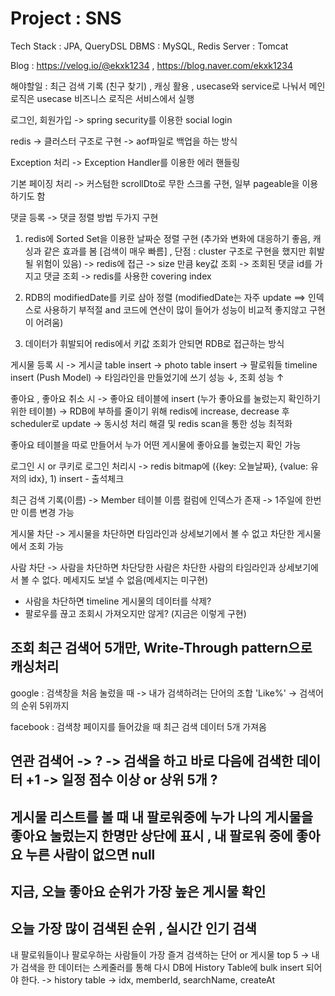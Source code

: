 # Project : SNS
Tech Stack : JPA, QueryDSL
DBMS : MySQL, Redis
Server : Tomcat

Blog : https://velog.io/@ekxk1234  ,  https://blog.naver.com/ekxk1234

해야할일 : 최근 검색 기록 (친구 찾기) , 캐싱 활용 , usecase와 service로 나눠서 메인로직은 usecase 비즈니스 로직은 서비스에서 실행

로그인, 회원가입 -> spring security를 이용한 social login

redis -> 클러스터 구조로 구현 -> aof파일로 백업을 하는 방식

Exception 처리 -> Exception Handler를 이용한 에러 핸들링

기본 페이징 처리 -> 커스텀한 scrollDto로 무한 스크롤 구현, 일부 pageable을 이용하기도 함

댓글 등록 -> 댓글 정렬 방법 두가지 구현
1. redis에 Sorted Set을 이용한 날짜순 정렬 구현 (추가와 변화에 대응하기 좋음, 캐싱과 같은 효과를 봄 [검색이 매우 빠름] , 단점 : cluster 구조로 구현을 했지만 휘발될 위험이 있음)
->  redis에 접근 -> size 만큼 key값 조회 -> 조회된 댓글 id를 가지고 댓글 조회 -> redis를 사용한 covering index
   
2. RDB의 modifiedDate를 키로 삼아 정렬 (modifiedDate는 자주 update ==> 인덱스로 사용하기 부적절 and 코드에 연산이 많이 들어가 성능이 비교적 좋지않고 구현이 어려움)

3. 데이터가 휘발되어 redis에서 키값 조회가 안되면 RDB로 접근하는 방식

게시물 등록 시 -> 게시글 table insert -> photo table insert -> 팔로워들 timeline insert (Push Model) -> 타임라인을 만들었기에 쓰기 성능 ↓, 조회 성능 ↑

좋아요 , 좋아요 취소 시 -> 좋아요 테이블에 insert (누가 좋아요를 눌렀는지 확인하기 위한 테이블)
-> RDB에 부하를 줄이기 위해 redis에 increase, decrease 후 scheduler로 update 
-> 동시성 처리 해결 및 redis scan을 통한 성능 최적화

좋아요 테이블을 따로 만들어서 누가 어떤 게시물에 좋아요를 눌렀는지 확인 가능

로그인 시 or 쿠키로 로그인 처리시 -> redis bitmap에 ({key: 오늘날짜}, {value: 유저의 idx}, 1) insert - 출석체크

최근 검색 기록(이름) -> Member 테이블 이름 컬럼에 인덱스가 존재 -> 1주일에 한번만 이름 변경 가능

게시물 차단 -> 게시물을 차단하면 타임라인과 상세보기에서 볼 수 없고 차단한 게시물에서 조회 가능

사람 차단 -> 사람을 차단하면 차단당한 사람은 차단한 사람의 타임라인과 상세보기에서 볼 수 없다. 메세지도 보낼 수 없음(메세지는 미구현)
- 사람을 차단하면 timeline 게시물의 데이터를 삭제?
- 팔로우를 끊고 조회시 가져오지만 않게? (지금은 이렇게 구현)

## 조회 최근 검색어 5개만, Write-Through pattern으로 캐싱처리

google : 검색창을 처음 눌렀을 때 -> 내가 검색하려는 단어의 조합 'Like%' -> 검색어의 순위 5위까지

facebook : 검색창 페이지를 들어갔을 때 최근 검색 데이터 5개 가져옴

## 연관 검색어 -> ? -> 검색을 하고 바로 다음에 검색한 데이터 +1 -> 일정 점수 이상 or 상위 5개 ?

## 게시물 리스트를 볼 때 내 팔로워중에 누가 나의 게시물을 좋아요 눌렀는지 한명만 상단에 표시 , 내 팔로워 중에 좋아요 누른 사람이 없으면 null

## 지금, 오늘 좋아요 순위가 가장 높은 게시물 확인 

## 오늘 가장 많이 검색된 순위 , 실시간 인기 검색

내 팔로워들이나 팔로우하는 사람들이 가장 즐겨 검색하는 단어 or 게시물 top 5
-> 내가 검색을 한 데이터는 스케줄러를 통해 다시 DB에 History Table에 bulk insert 되어야 한다.
-> history table -> idx, memberId, searchName, createAt
